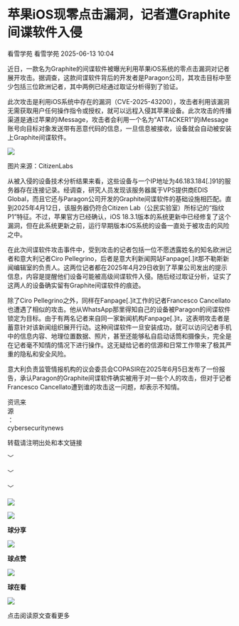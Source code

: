 #  苹果iOS现零点击漏洞，记者遭Graphite间谍软件入侵  
看雪学苑  看雪学苑   2025-06-13 10:04  
  
近日，一款名为Graphite的间谍软件被曝光利用苹果iOS系统的零点击漏洞对记者展开攻击。据调查，这款间谍软件背后的开发者是Paragon公司，其攻击目标中至少包括三位欧洲记者，其中两例已经通过取证分析得到了验证。  
  
  
此次攻击是利用iOS系统中存在的漏洞（CVE-2025-43200），攻击者利用该漏洞无需获取用户任何操作指令或授权，就可以远程入侵其苹果设备。此次攻击的传播渠道是通过苹果的iMessage，攻击者会利用一个名为“ATTACKER1”的iMessage账号向目标对象发送带有恶意代码的信息，一旦信息被接收，设备就会自动被安装上Graphite间谍软件。  
  
  
![](https://mmbiz.qpic.cn/sz_mmbiz_png/1UG7KPNHN8ENF0cDMqrHFD9TiagRTSGj1pRj7iaz0icwHlsn5YJRkcCxK5qdB6C1q2hqONIr5U20hlKpXiaQneicrkA/640?wx_fmt=png&from=appmsg "")  
  
图片来源：CitizenLabs  
  
  
从被入侵的设备技术分析结果来看，这些设备与一个IP地址为46.183.184[.]91的服务器存在连接记录。经调查，研究人员发现该服务器属于VPS提供商EDIS Global，而且它还与Paragon公司开发的Graphite间谍软件的基础设施相匹配。直到2025年4月12日，该服务器仍符合Citizen Lab（公民实验室）所标记的“指纹P1”特征。不过，苹果官方已经确认，iOS 18.3.1版本的系统更新中已经修复了这个漏洞，但在此系统更新之前，运行早期版本iOS系统的设备一直处于被攻击的风险之中。  
  
  
在此次间谍软件攻击事件中，受到攻击的记者包括一位不愿透露姓名的知名欧洲记者和意大利记者Ciro Pellegrino，后者是意大利新闻网站Fanpage[.]it那不勒斯新闻编辑室的负责人。这两位记者都在2025年4月29日收到了苹果公司发出的提示信息，内容是提醒他们设备可能被高级间谍软件入侵。随后经过取证分析，证实了这两人的设备确实留有Graphite间谍软件的痕迹。  
  
  
除了Ciro Pellegrino之外，同样在Fanpage[.]it工作的记者Francesco Cancellato也遭遇了相似的攻击。他从WhatsApp那里得知自己的设备被Paragon的间谍软件锁定为目标。由于有两名记者来自同一家新闻机构Fanpage[.]it，这表明攻击者是蓄意针对该新闻组织展开行动。这种间谍软件一旦安装成功，就可以访问记者手机中的信息内容、地理位置数据、照片，甚至还能够私自启动话筒和摄像头，完全是在记者毫不知情的情况下进行操作。这无疑给记者的信源和日常工作带来了极其严重的隐私和安全风险。  
  
  
意大利负责监管情报机构的议会委员会COPASIR在2025年6月5日发布了一份报告，承认Paragon的Graphite间谍软件确实被用于对一些个人的攻击，但对于记者Francesco Cancellato遭到谁的攻击这一问题，却表示不知情。  
  
  
  
资讯来  
源  
：  
cybersecuritynews  
  
转载请注明出处和本文链接  
  
  
  
﹀  
  
﹀  
  
﹀  
  
  
![](https://mmbiz.qpic.cn/mmbiz_jpg/Uia4617poZXP96fGaMPXib13V1bJ52yHq9ycD9Zv3WhiaRb2rKV6wghrNa4VyFR2wibBVNfZt3M5IuUiauQGHvxhQrA/640?wx_fmt=jpeg "")  
  
  
![](https://mmbiz.qpic.cn/sz_mmbiz_gif/1UG7KPNHN8Fjcl6q2ORwibt8PXPU5bLibE1yC1VFg5b1Fw8RncvZh2CWWiazpL6gPXp0lXED2x1ODLVNicsagibuxRw/640?wx_fmt=gif&from=appmsg "")  
  
**球分享**  
  
![](https://mmbiz.qpic.cn/sz_mmbiz_gif/1UG7KPNHN8Fjcl6q2ORwibt8PXPU5bLibE1yC1VFg5b1Fw8RncvZh2CWWiazpL6gPXp0lXED2x1ODLVNicsagibuxRw/640?wx_fmt=gif&from=appmsg "")  
  
**球点赞**  
  
![](https://mmbiz.qpic.cn/sz_mmbiz_gif/1UG7KPNHN8Fjcl6q2ORwibt8PXPU5bLibE1yC1VFg5b1Fw8RncvZh2CWWiazpL6gPXp0lXED2x1ODLVNicsagibuxRw/640?wx_fmt=gif&from=appmsg "")  
  
**球在看**  
  
  
![](https://mmbiz.qpic.cn/sz_mmbiz_gif/1UG7KPNHN8Fjcl6q2ORwibt8PXPU5bLibExiboJzOiafqGLvlOkrmU6NIr3qSr7ibpkIo2N5mhCTNXoMl37s2oRSIDw/640?wx_fmt=gif&from=appmsg "")  
  
点击阅读原文查看更多  
  
